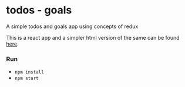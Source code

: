 # todos - goals

A simple todos and goals app using concepts of redux

This is a react app and a simpler html version of the same can be found [here](https://github.com/DipanshKhandelwal/understanding-redux-from-scratch).

### Run
* `npm install`
* `npm start`
